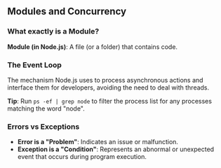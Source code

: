 ## Modules and Concurrency

### What exactly is a Module?

**Module (in Node.js)**: A file (or a folder) that contains code.

### The Event Loop

The mechanism Node.js uses to process asynchronous actions and interface them for developers, avoiding the need to deal with threads.

**Tip**: Run `ps -ef | grep node` to filter the process list for any processes matching the word "node".

### Errors vs Exceptions

- **Error is a "Problem"**: Indicates an issue or malfunction.
- **Exception is a "Condition"**: Represents an abnormal or unexpected event that occurs during program execution.
